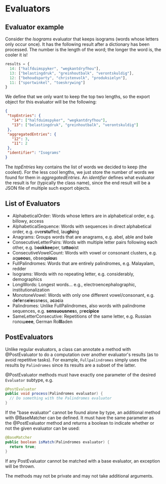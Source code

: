 Evaluators
==========

Evaluator example
-----------------
Consider the _Isograms_ evaluator that keeps isograms (words whose letters only occur once). It has the 
following result after a dictionary has been processed. The number is the length of the word; the longer the 
word is, the cooler it is!

```javascript
results = {
  14: ["halfduimspyker", "wegkantdryfhou"],
  13: ["belastingdruk", "greinhoutbalk", "verontskuldig"],
  12: ["behoudsparty", "christenvolk", "produksielyn"],
  11: ["sportwinkel", "toeskrywing"]
}
```

We define that we only want to keep the top two lengths, so the export object for this evaluator will be the 
following:

```json
{
 "topEntries": {
   "14": ["halfduimspyker", "wegkantdryfhou"],
   "13": ["belastingdruk", "greinhoutbalk", "verontskuldig"]
 },
 "aggregatedEntries": {
   "12": 3,
   "11": 2
 },
 "identifier": "Isograms"
}
```

The _topEntries_ key contains the list of words we decided to keep (the coolest). For the less cool lengths, 
we just store the number of words we found for them in _aggregatedEntries_. An _identifier_ defines what 
evaluator the result is for (typically the class name), since the end result will be a JSON file of multiple 
such export objects.

List of Evaluators
------------------
- AlphabeticalOrder: Words whose letters are in alphabetical order, e.g. billowy, access
- AlphabeticalSequence: Words with sequences in direct alphabetical order, e.g. ove**rstu**ffed, lau**ghi**ng
- Anagrams: Groups words that are anagrams, e.g. abel, able and bale
- ConsecutiveLetterPairs: Words with multiple letter pairs following each other, e.g. b**ookkee**per, ta**ttoo**ist
- ConsecutiveVowelCount: Words with vowel or consonant clusters, e.g. aq**ueou**s, obseq**uiou**s
- FullPalindromes: Words that are entirely palindromes, e.g. Malayalam, redder
- Isograms: Words with no repeating letter, e.g. considerably, demographics
- LongWords: Longest words... e.g., electroencephalographic, institutionalization
- MonotoneVowel: Words with only one different vowel/consonant, e.g. d**e**f**e**ns**e**l**e**ssn**e**ss, 
  a**c**a**c**ia 
- Palindromes: Unlike FullPalindromes, also words with palindrome sequences, e.g. **sensuousnes**s, pr**ecipice**
- SameLetterConsecutive: Repetitions of the same letter, e.g. Russian голош**еее**, German Ro**lll**aden

PostEvaluators
--------------
Unlike regular evaluators, a class can annotate a method with @PostEvaluator to do a computation over another
evaluator's results (as to avoid repetitive tasks). For example, `Fullpalindromes` simply uses the results by
`Palindromes` since its results are a subset of the latter.

@PostEvaluator methods must have exactly one parameter of the desired `Evaluator` subtype, e.g.
``` java
@PostEvaluator
public void process(Palindromes evaluator) {
  // Do something with the Palindromes evaluator
}
```

If the "base evaluator" cannot be found alone by type, an additional method with @BaseMatcher can be defined. It must
have the same parameter as the @PostEvaluator method and returns a boolean to indicate whether or not the given
evaluator can be used:
``` java
@BaseMatcher
public boolean isMatch(Palindromes evaluator) {
  return true;
}
```

If any PostEvaluator cannot be matched with a base evaluator, an exception will be thrown.

The methods may not be private and may not take additional arguments.
